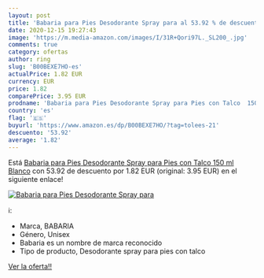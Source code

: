 ```yaml
---
layout: post
title: 'Babaria para Pies Desodorante Spray para al 53.92 % de descuento'
date: 2020-12-15 19:27:43
image: 'https://m.media-amazon.com/images/I/31R+Qori97L._SL200_.jpg'
comments: true
category: ofertas
author: ring
slug: 'B00BEXE7HO-es'
actualPrice: 1.82 EUR
currency: EUR
price: 1.82
comparePrice: 3.95 EUR
prodname: 'Babaria para Pies Desodorante Spray para Pies con Talco  150 ml  Blanco'
country: 'es'
flag: '🇪🇸'
buyurl: 'https://www.amazon.es/dp/B00BEXE7HO/?tag=tolees-21'
descuento: '53.92'
average: '1.82'
---
```


Está [Babaria para Pies Desodorante Spray para Pies con Talco  150 ml  Blanco](https://www.amazon.es/dp/B00BEXE7HO/?tag=tolees-21) con 53.92 de descuento por 1.82 EUR (original: 3.95 EUR) en el siguiente enlace!

[![Babaria para Pies Desodorante Spray para](https://m.media-amazon.com/images/I/31R+Qori97L._SL200_.jpg)](https://www.amazon.es/dp/B00BEXE7HO/?tag=tolees-21)

ℹ️:

- Marca, BABARIA
- Género, Unisex
- Babaria es un nombre de marca reconocido
- Tipo de producto, Desodorante spray para pies con talco

[Ver la oferta!!](https://www.amazon.es/dp/B00BEXE7HO/?tag=tolees-21)
